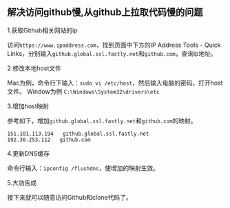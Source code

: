 ## 解决访问github慢,从github上拉取代码慢的问题
1.获取Github相关网站的ip

访问`https://www.ipaddress.com`，找到页面中下方的IP Address Tools - Quick Links，分别输入`github.global.ssl.fastly.net`和`github.com`，查询ip地址。

2.修改本地host文件

Mac为例，命令行下输入：`sudo vi /etc/host`，然后输入电脑的密码，打开host文件。
Window为例 `C:\Windows\System32\drivers\etc`

3.增加host映射

参考如下，增加`github.global.ssl.fastly.net`和`github.com`的映射。
```
151.101.113.194   github.global.ssl.fastly.net
192.30.253.112   github.com
```

4.更新DNS缓存

命令行输入：`ipconfig /flushdns`，使增加的映射生效。

5.大功告成

接下来就可以随意访问Github和clone代码了。

